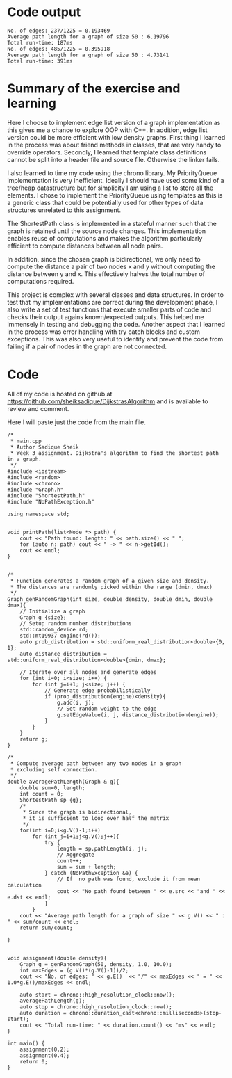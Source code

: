 # Code output
```
No. of edges: 237/1225 = 0.193469
Average path length for a graph of size 50 : 6.19796
Total run-time: 187ms
No. of edges: 485/1225 = 0.395918
Average path length for a graph of size 50 : 4.73141
Total run-time: 391ms
```

# Summary of the exercise and learning

Here I choose to implement edge list version of a graph implementation as this gives me a chance to explore OOP with C++.
In addition, edge list version could be more efficient with low density graphs.
First thing I learned in the process was about friend methods in classes, that are very handy to override operators.
Secondly, I learned that template class definitions cannot be split into a header file and source file. Otherwise the linker fails.

I also learned to time my code using the chrono library.
My PriorityQueue implementation is very inefficient. Ideally I should have used some kind of a tree/heap datastructure but for simplicity I am using a list to store all the elements.
I chose to implement the PriorityQueue using templates as this is a generic class that could be potentially used for other types of data structures unrelated to this assignment.

The ShortestPath class is implemented in a stateful manner such that the graph is retained until the source node changes.
This implementation enables reuse of computations and makes the algorithm particularly efficient to compute distances between all node pairs.

In addition, since the chosen graph is bidirectional, we only need to compute the distance a pair of two nodes x and y without computing the distance between y and x.
This effectively halves the total number of computations required.

This project is complex with several classes and data structures.
In order to test that my implementations are correct during the development phase, I also write a set of test functions that execute smaller parts of code and checks their output agains known/expected outputs.
This helped me immensely in testing and debugging the code.
Another aspect that I learned in the process was error handling with try catch blocks and custom exceptions.
This was also very useful to identify and prevent the code from failing if a pair of nodes in the graph are not connected.


# Code
All of my code is hosted on github at https://github.com/sheiksadique/DijkstrasAlgorithm and is available to review and comment.

Here I will paste just the code from the main file.

```
/*
 * main.cpp
 * Author Sadique Sheik
 * Week 3 assignment. Dijkstra's algorithm to find the shortest path in a graph.
 */
#include <iostream>
#include <random>
#include <chrono>
#include "Graph.h"
#include "ShortestPath.h"
#include "NoPathException.h"

using namespace std;


void printPath(list<Node *> path) {
    cout << "Path found: length: " << path.size() << " ";
    for (auto n: path) cout << " -> " << n->getId();
    cout << endl;
}


/*
 * Function generates a random graph of a given size and density.
 * The distances are randomly picked within the range (dmin, dmax)
 */
Graph genRandomGraph(int size, double density, double dmin, double dmax){
    // Initialize a graph
    Graph g {size};
    // Setup random number distributions
    std::random_device rd;
    std::mt19937 engine(rd());
    auto prob_distribution = std::uniform_real_distribution<double>{0, 1};
    auto distance_distribution = std::uniform_real_distribution<double>{dmin, dmax};

    // Iterate over all nodes and generate edges
    for (int i=0; i<size; i++) {
        for (int j=i+1; j<size; j++) {
            // Generate edge probabilistically
            if (prob_distribution(engine)<density){
                g.add(i, j);
                // Set random weight to the edge
                g.setEdgeValue(i, j, distance_distribution(engine));
            }
        }
    }
    return g;
}

/*
 * Compute average path between any two nodes in a graph
 * excluding self connection.
 */
double averagePathLength(Graph & g){
    double sum=0, length;
    int count = 0;
    ShortestPath sp {g};
    /*
     * Since the graph is bidirectional,
     * it is sufficient to loop over half the matrix
     */
    for(int i=0;i<g.V()-1;i++)
        for (int j=i+1;j<g.V();j++){
            try {
                length = sp.pathLength(i, j);
                // Aggregate
                count++;
                sum = sum + length;
            } catch (NoPathException &e) {
                // If  no path was found, exclude it from mean calculation
                cout << "No path found between " << e.src << "and " << e.dst << endl;
            }
        }
    cout << "Average path length for a graph of size " << g.V() << " : " << sum/count << endl;
    return sum/count;

}


void assignment(double density){
    Graph g = genRandomGraph(50, density, 1.0, 10.0);
    int maxEdges = (g.V()*(g.V()-1))/2;
    cout << "No. of edges: " << g.E()  << "/" << maxEdges << " = " << 1.0*g.E()/maxEdges << endl;

    auto start = chrono::high_resolution_clock::now();
    averagePathLength(g);
    auto stop = chrono::high_resolution_clock::now();
    auto duration = chrono::duration_cast<chrono::milliseconds>(stop-start);
    cout << "Total run-time: " << duration.count() << "ms" << endl;
}

int main() {
    assignment(0.2);
    assignment(0.4);
    return 0;
}
```
